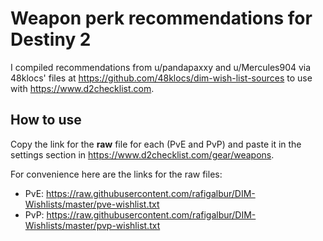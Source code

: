 # Weapon perk recommendations for Destiny 2

I compiled recommendations from u/pandapaxxy and u/Mercules904 via 48klocs' files at https://github.com/48klocs/dim-wish-list-sources to use with https://www.d2checklist.com.

## How to use

Copy the link for the **raw** file for each (PvE and PvP) and paste it in the settings section in https://www.d2checklist.com/gear/weapons.

For convenience here are the links for the raw files:

* PvE: https://raw.githubusercontent.com/rafigalbur/DIM-Wishlists/master/pve-wishlist.txt
* PvP: https://raw.githubusercontent.com/rafigalbur/DIM-Wishlists/master/pvp-wishlist.txt
